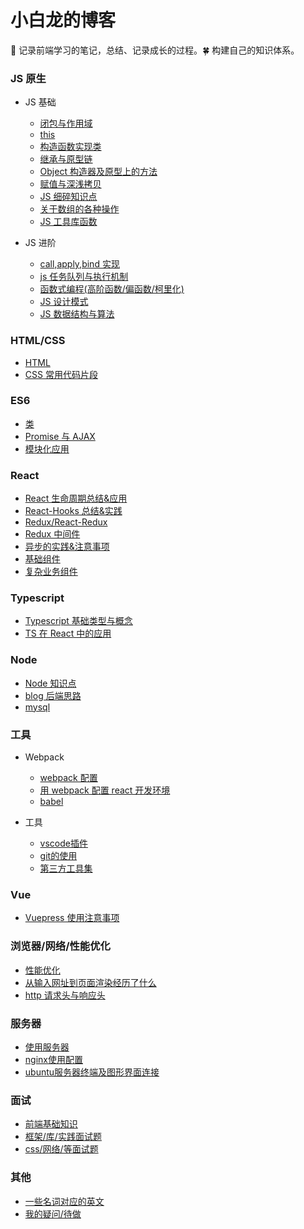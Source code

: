 # 小白龙的博客

:seedling: 记录前端学习的笔记，总结、记录成长的过程。:four_leaf_clover: 构建自己的知识体系。

### JS 原生

- JS 基础

  - [闭包与作用域](/js/scope-closures.md)
  - [this](/js/this.md)
  - [构造函数实现类](/js/object.md)
  - [继承与原型链](/js/inherit.md)
  - [Object 构造器及原型上的方法](/js/object-methods.md)
  - [赋值与深浅拷贝](/js/copy.md)
  - [JS 细碎知识点](/js/knowledge-points.md)
  - [关于数组的各种操作](/js/array.md)
  - [JS 工具库函数](/js/utils.md)

- JS 进阶

  - [call,apply,bind 实现](/js/call.md)
  - [js 任务队列与执行机制](/js/eventloop.md)
  - [函数式编程(高阶函数/偏函数/柯里化)](/js/func-program.md)
  - [JS 设计模式](/js/design-mode.md)
  - [JS 数据结构与算法](/js/algorithm.md)

### HTML/CSS

- [HTML](/hc/html.md)
- [CSS 常用代码片段](/hc/css-utils.md)

### ES6

- [类](/es6/class.md)
- [Promise 与 AJAX](/es6/promise.md)
- [模块化应用](/es6/module.md)

### React

- [React 生命周期总结&应用](/react/lifecycle.md)
- [React-Hooks 总结&实践](/react/react-hooks.md)
- [Redux/React-Redux](/react/redux.md)
- [Redux 中间件](/react/redux-middleware.md)
- [异步的实践&注意事项](/react/async.md)
- [基础组件](/react/basic-co.md)
- [复杂业务组件](/react/complex-co.md)

### Typescript

- [Typescript 基础类型与概念](/typescript/ts-basic.md)
- [TS 在 React 中的应用](/typescript/ts-react.md)

### Node

- [Node 知识点](/node/little-points.md)
- [blog 后端思路](/node/blog.md)
- [mysql](/node/mysql.md)

### 工具

- Webpack

  - [webpack 配置](/tools/webpack/webpack-config.md)
  - [用 webpack 配置 react 开发环境](/tools/webpack/webpack-react.md)
  - [babel](/tools/webpack/babel.md)

- 工具

  - [vscode插件](/tools/vs.md)
  - [git的使用](/tools/git.md)
  - [第三方工具集](/tools/tool.md)

### Vue

- [Vuepress 使用注意事项](/vue/vuepress.md)

### 浏览器/网络/性能优化

- [性能优化](/mix/performance.md)
- [从输入网址到页面渲染经历了什么](/mix/render.md)
- [http 请求头与响应头](/mix/http-message.md)

### 服务器

- [使用服务器](/server/server.md)
- [nginx使用配置](/server/nginx.md)
- [ubuntu服务器终端及图形界面连接](/server/ubuntu.md)

### 面试

- [前端基础知识](/interview/js-interview.md)
- [框架/库/实践面试题](/interview/lib-interview.md)
- [css/网络/等面试题](/interview/other-interview.md)

### 其他

- [一些名词对应的英文](/others/words.md)
- [我的疑问/待做](/others/questions.md)
